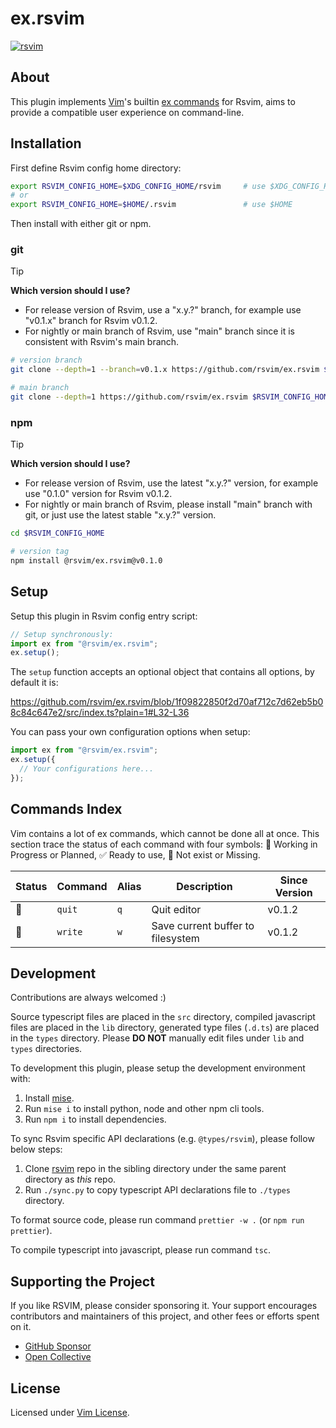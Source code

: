 # ex.rsvim

<a href="https://www.npmjs.com/package/@rsvim/ex.rsvim"><img alt="rsvim" src="https://img.shields.io/npm/v/%40rsvim%2Fex.rsvim" /></a>

## About

This plugin implements [Vim](https://www.vim.org/)'s builtin [ex commands](https://vimhelp.org/index.txt.html#index.txt) for Rsvim, aims to provide a compatible user experience on command-line.

## Installation

First define Rsvim config home directory:

```bash
export RSVIM_CONFIG_HOME=$XDG_CONFIG_HOME/rsvim     # use $XDG_CONFIG_HOME
# or
export RSVIM_CONFIG_HOME=$HOME/.rsvim               # use $HOME
```

Then install with either git or npm.

### git

> [!TIP]
> **Which version should I use?**
>
> - For release version of Rsvim, use a "x.y.?" branch, for example use "v0.1.x" branch for Rsvim v0.1.2.
> - For nightly or main branch of Rsvim, use "main" branch since it is consistent with Rsvim's main branch.

```bash
# version branch
git clone --depth=1 --branch=v0.1.x https://github.com/rsvim/ex.rsvim $RSVIM_CONFIG_HOME/@rsvim/ex.rsvim

# main branch
git clone --depth=1 https://github.com/rsvim/ex.rsvim $RSVIM_CONFIG_HOME/@rsvim/ex.rsvim
```

### npm

> [!TIP]
> **Which version should I use?**
>
> - For release version of Rsvim, use the latest "x.y.?" version, for example use "0.1.0" version for Rsvim v0.1.2.
> - For nightly or main branch of Rsvim, please install "main" branch with git, or just use the latest stable "x.y.?" version.

```bash
cd $RSVIM_CONFIG_HOME

# version tag
npm install @rsvim/ex.rsvim@v0.1.0
```

## Setup

Setup this plugin in Rsvim config entry script:

```javascript
// Setup synchronously:
import ex from "@rsvim/ex.rsvim";
ex.setup();
```

The `setup` function accepts an optional object that contains all options, by default it is:

https://github.com/rsvim/ex.rsvim/blob/1f09822850f2d70af712c7d62eb5b08c84c647e2/src/index.ts?plain=1#L32-L36

You can pass your own configuration options when setup:

```javascript
import ex from "@rsvim/ex.rsvim";
ex.setup({
  // Your configurations here...
});
```

## Commands Index

Vim contains a lot of ex commands, which cannot be done all at once. This section trace the status of each command with four symbols: 🚧 Working in Progress or Planned, ✅ Ready to use, 🔴 Not exist or Missing.

| Status | Command | Alias | Description                       | Since Version |
| ------ | ------- | ----- | --------------------------------- | ------------- |
| 🚧     | `quit`  | `q`   | Quit editor                       | v0.1.2        |
| 🚧     | `write` | `w`   | Save current buffer to filesystem | v0.1.2        |

## Development

Contributions are always welcomed :)

Source typescript files are placed in the `src` directory, compiled javascript files are placed in the `lib` directory, generated type files (`.d.ts`) are placed in the `types` directory. Please **DO NOT** manually edit files under `lib` and `types` directories.

To development this plugin, please setup the development environment with:

1. Install [mise](https://github.com/jdx/mise).
2. Run `mise i` to install python, node and other npm cli tools.
3. Run `npm i` to install dependencies.

To sync Rsvim specific API declarations (e.g. `@types/rsvim`), please follow below steps:

1. Clone [rsvim](https://github.com/rsvim/rsvim) repo in the sibling directory under the same parent directory as _this_ repo.
2. Run `./sync.py` to copy typescript API declarations file to `./types` directory.

To format source code, please run command `prettier -w .` (or `npm run prettier`).

To compile typescript into javascript, please run command `tsc`.

## Supporting the Project

If you like RSVIM, please consider sponsoring it. Your support encourages contributors and maintainers of this project, and other fees or efforts spent on it.

- [GitHub Sponsor](https://github.com/sponsors/rsvim)
- [Open Collective](https://opencollective.com/rsvim)

## License

Licensed under [Vim License](https://github.com/rsvim/ex.rsvim/blob/main/LICENSE.txt).
